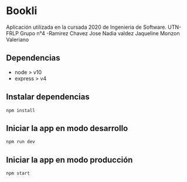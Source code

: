 # Bookli

Aplicación utilizada en la cursada 2020 de Ingenieria de Software. UTN-FRLP
Grupo n°4
-Ramirez Chavez Jose
Nadia valdez
Jaqueline Monzon Valeriano
## Dependencias

 - node > v10
 - express > v4

## Instalar dependencias

`npm install`

## Iniciar la app en modo desarrollo

`npm run dev`

## Iniciar la app en modo producción

`npm start`
